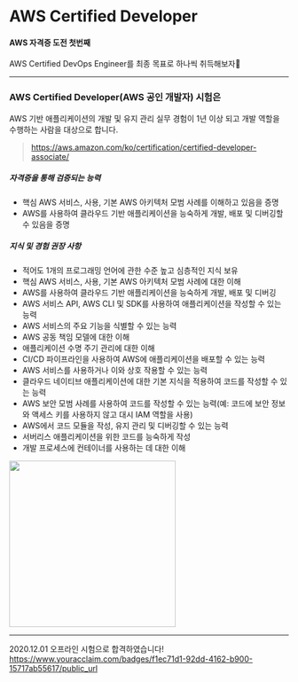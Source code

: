 # AWS Certified Developer
#### AWS 자격증 도전 첫번째
AWS Certified DevOps Engineer를 최종 목표로 하나씩 취득해보자💪  

---

### AWS Certified Developer(AWS 공인 개발자) 시험은
AWS 기반 애플리케이션의 개발 및 유지 관리 실무 경험이 1년 이상 되고 개발 역할을 수행하는 사람을 대상으로 합니다.
> https://aws.amazon.com/ko/certification/certified-developer-associate/
##### 자격증을 통해 검증되는 능력
- 핵심 AWS 서비스, 사용, 기본 AWS 아키텍처 모범 사례를 이해하고 있음을 증명
- AWS를 사용하여 클라우드 기반 애플리케이션을 능숙하게 개발, 배포 및 디버깅할 수 있음을 증명
##### 지식 및 경험 권장 사항
- 적어도 1개의 프로그래밍 언어에 관한 수준 높고 심층적인 지식 보유
- 핵심 AWS 서비스, 사용, 기본 AWS 아키텍처 모범 사례에 대한 이해
- AWS를 사용하여 클라우드 기반 애플리케이션을 능숙하게 개발, 배포 및 디버깅
- AWS 서비스 API, AWS CLI 및 SDK를 사용하여 애플리케이션을 작성할 수 있는 능력
- AWS 서비스의 주요 기능을 식별할 수 있는 능력
- AWS 공동 책임 모델에 대한 이해
- 애플리케이션 수명 주기 관리에 대한 이해
- CI/CD 파이프라인을 사용하여 AWS에 애플리케이션을 배포할 수 있는 능력
- AWS 서비스를 사용하거나 이와 상호 작용할 수 있는 능력
- 클라우드 네이티브 애플리케이션에 대한 기본 지식을 적용하여 코드를 작성할 수 있는 능력
- AWS 보안 모범 사례를 사용하여 코드를 작성할 수 있는 능력(예: 코드에 보안 정보와 액세스 키를 사용하지 않고 대시 IAM 역할을 사용)
- AWS에서 코드 모듈을 작성, 유지 관리 및 디버깅할 수 있는 능력
- 서버리스 애플리케이션을 위한 코드를 능숙하게 작성
- 개발 프로세스에 컨테이너를 사용하는 데 대한 이해
  
<img src="https://user-images.githubusercontent.com/61479654/95557601-00157600-0a50-11eb-9dc2-6f79e29b5a78.png"  width="300" height="300">

---

2020.12.01 오프라인 시험으로 합격하였습니다!
https://www.youracclaim.com/badges/f1ec71d1-92dd-4162-b900-15717ab55617/public_url
